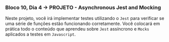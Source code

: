 ### Bloco 10, Dia 4 -> PROJETO - Asynchronous Jest and Mocking

Neste projeto, você irá implementar testes utilizando o `Jest` para verificar se uma série de funções estão funcionando corretamente. Você colocará em prática todo o conteúdo que aprendeu sobre `Jest` assíncrono e `Mocks` aplicados a testes em `Javascript`.
